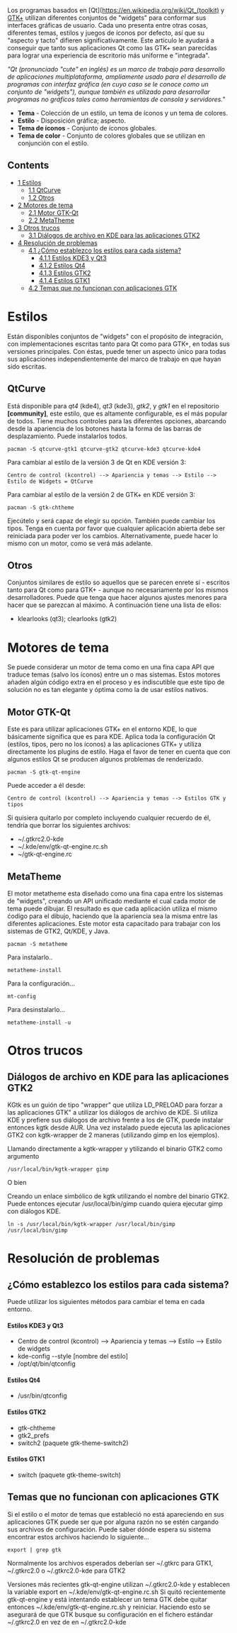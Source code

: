 Los programas basados en [Qt](https://en.wikipedia.org/wiki/Qt_(toolkit) y [GTK+](/index.php/GTK%2B "GTK+") utilizan diferentes conjuntos de "widgets" para conformar sus interfaces gráficas de usuario. Cada uno presenta entre otras cosas, diferentes temas, estilos y juegos de íconos por defecto, así que su "aspecto y tacto" difieren significativamente. Este artículo le ayudará a conseguir que tanto sus aplicaciones Qt como las GTK+ sean parecidas para lograr una experiencia de escritorio más uniforme e "integrada".

*"Qt (pronunciado "cute" en inglés) es un marco de trabajo para desarrollo de aplicaciones multiplataforma, ampliamente usado para el desarrollo de programas con interfaz gráfica (en cuyo caso se le conoce como un conjunto de "widgets"), aunque también es utilizado para desarrollar programas no gráficos tales como herramientas de consola y servidores."*

*   **Tema** - Colección de un estilo, un tema de íconos y un tema de colores.
*   **Estilo** - Disposición gráfica; aspecto.
*   **Tema de íconos** - Conjunto de íconos globales.
*   **Tema de color** - Conjunto de colores globales que se utilizan en conjunción con el estilo.

## Contents

*   [1 Estilos](#Estilos)
    *   [1.1 QtCurve](#QtCurve)
    *   [1.2 Otros](#Otros)
*   [2 Motores de tema](#Motores_de_tema)
    *   [2.1 Motor GTK-Qt](#Motor_GTK-Qt)
    *   [2.2 MetaTheme](#MetaTheme)
*   [3 Otros trucos](#Otros_trucos)
    *   [3.1 Diálogos de archivo en KDE para las aplicaciones GTK2](#Di.C3.A1logos_de_archivo_en_KDE_para_las_aplicaciones_GTK2)
*   [4 Resolución de problemas](#Resoluci.C3.B3n_de_problemas)
    *   [4.1 ¿Cómo establezco los estilos para cada sistema?](#.C2.BFC.C3.B3mo_establezco_los_estilos_para_cada_sistema.3F)
        *   [4.1.1 Estilos KDE3 y Qt3](#Estilos_KDE3_y_Qt3)
        *   [4.1.2 Estilos Qt4](#Estilos_Qt4)
        *   [4.1.3 Estilos GTK2](#Estilos_GTK2)
        *   [4.1.4 Estilos GTK1](#Estilos_GTK1)
    *   [4.2 Temas que no funcionan con aplicaciones GTK](#Temas_que_no_funcionan_con_aplicaciones_GTK)

# Estilos

Están disponibles conjuntos de "widgets" con el propósito de integración, con implementaciones escritas tanto para Qt como para GTK+, en todas sus versiones principales. Con éstas, puede tener un aspecto único para todas sus aplicaciones independientemente del marco de trabajo en que hayan sido escritas.

## QtCurve

Está disponible para *qt4* (kde4), *qt3* (kde3), *gtk2*, y *gtk1* en el repositorio **[community]**, este estilo, que es altamente configurable, es el más popular de todos. Tiene muchos controles para las diferentes opciones, abarcando desde la apariencia de los botones hasta la forma de las barras de desplazamiento. Puede instalarlos todos.

```
pacman -S qtcurve-gtk1 qtcurve-gtk2 qtcurve-kde3 qtcurve-kde4

```

Para cambiar al estilo de la versión 3 de Qt en KDE versión 3:

```
Centro de control (kcontrol) --> Apariencia y temas --> Estilo --> Estilo de Widgets = QtCurve

```

Para cambiar al estilo de la versión 2 de GTK+ en KDE versión 3:

```
pacman -S gtk-chtheme

```

Ejecútelo y será capaz de elegir su opción. También puede cambiar los tipos. Tenga en cuenta por favor que cualquier aplicación abierta debe ser reiniciada para poder ver los cambios. Alternativamente, puede hacer lo mismo con un motor, como se verá más adelante.

## Otros

Conjuntos similares de estilo so aquellos que se parecen enrete sí - escritos tanto para Qt como para GTK+ - aunque no necesariamente por los mismos desarrolladores. Puede que tenga que hacer algunos ajustes menores para hacer que se parezcan al máximo. A continuación tiene una lista de ellos:

*   klearlooks (qt3); clearlooks (gtk2)

# Motores de tema

Se puede considerar un motor de tema como en una fina capa API que traduce temas (salvo los íconos) entre un o mas sistemas. Estos motores añaden algún código extra en el proceso y es indiscutible que este tipo de solución no es tan elegante y óptima como la de usar estilos nativos.

## Motor GTK-Qt

Este es para utilizar aplicaciones GTK+ en el entorno KDE, lo que básicamente significa que es para KDE. Aplica toda la configuración Qt (estilos, tipos, pero no los íconos) a las aplicaciones GTK+ y utiliza directamente los plugins de estilo. Haga el favor de tener en cuenta que con algunos estilos Qt se producen algunos problemas de renderizado.

```
pacman -S gtk-qt-engine

```

Puede acceder a él desde:

```
Centro de control (kcontrol) --> Apariencia y temas --> Estilos GTK y tipos

```

Si quisiera quitarlo por completo incluyendo cualquier recuerdo de él, tendría que borrar los siguientes archivos:

*   ~/.gtkrc2.0-kde
*   ~/.kde/env/gtk-qt-engine.rc.sh
*   ~/gtk-qt-engine.rc

## MetaTheme

El motor metatheme esta diseñado como una fina capa entre los sistemas de "widgets", creando un API unificado mediante el cual cada motor de tema puede dibujar. El resultado es que cada aplicación utiliza el mismo ćodigo para el dibujo, haciendo que la apariencia sea la misma entre las diferentes aplicaciones. Este motor esta capacitado para trabajar con los sistemas de GTK2, Qt/KDE, y Java.

```
pacman -S metatheme

```

Para instalarlo..

```
metatheme-install

```

Para la configuración...

```
mt-config

```

Para desinstalarlo...

```
metatheme-install -u

```

# Otros trucos

## Diálogos de archivo en KDE para las aplicaciones GTK2

KGtk es un guión de tipo "wrapper" que utiliza LD_PRELOAD para forzar a las aplicaciones GTK" a utilizar los diálogos de archivo de KDE. Si utiliza KDE y prefiere sus diálogos de archivo frente a los de GTK, puede instalar entonces kgtk desde AUR. Una vez instalado puede ejecuta las aplicaciones GTK2 con kgtk-wrapper de 2 maneras (utilizando gimp en los ejemplos).

Llamando directamente a kgtk-wrapper y ytilizando el binario GTK2 como argumento

```
/usr/local/bin/kgtk-wrapper gimp

```

O bien

Creando un enlace simbólico de kgtk utilizando el nombre del binario GTK2\. Puede entonces ejecutar /usr/local/bin/gimp cuando quiera ejecutar gimp con diálogos KDE.

```
ln -s /usr/local/bin/kgtk-wrapper /usr/local/bin/gimp
/usr/local/bin/gimp

```

# Resolución de problemas

## ¿Cómo establezco los estilos para cada sistema?

Puede utilizar los siguientes métodos para cambiar el tema en cada entorno.

#### Estilos KDE3 y Qt3

*   Centro de control (kcontrol) --> Apariencia y temas --> Estilo --> Estilo de widgets
*   kde-config --style [nombre del estilo]
*   /opt/qt/bin/qtconfig

#### Estilos Qt4

*   /usr/bin/qtconfig

#### Estilos GTK2

*   gtk-chtheme
*   gtk2_prefs
*   switch2 (paquete gtk-theme-switch2)

#### Estilos GTK1

*   switch (paquete gtk-theme-switch)

## Temas que no funcionan con aplicaciones GTK

Si el estilo o el motor de temas que estableció no está apareciendo en sus aplicaciones GTK puede ser que por alguna razón no se estén cargando sus archivos de configuración. Puede saber dónde espera su sistema encontrar estos archivos haciendo lo siguiente...

```
export | grep gtk

```

Normalmente los archivos esperados deberían ser ~/.gtkrc para GTK1, ~/.gtkrc2.0 o ~/.gtkrc2.0-kde para GTK2

Versiones más recientes gtk-qt-engine utilizan ~/.gtkrc2.0-kde y establecen la variable export en ~/.kde/env/gtk-qt-engine.rc.sh Si quitó recientemente gtk-qt-engine y está intentando establecer un tema GTK debe quitar entonces ~/.kde/env/gtk-qt-engine.rc.sh y reiniciar. Haciendo esto se asegurará de que GTK busque su configuración en el fichero estándar ~/.gtkrc2.0 en vez de en ~/.gtkrc2.0-kde